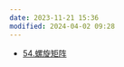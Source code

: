 ```yaml
---
date: 2023-11-21 15:36
modified: 2024-04-02 09:28
---
```


- [54.螺旋矩阵](https://leetcode.cn/problems/spiral-matrix/)
